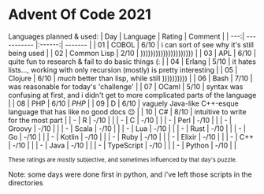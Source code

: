 # Advent Of Code 2021

Languages planned & used:
| Day | Language    | Rating | Comment |
| ---:| ----------- |:------:| ------- |
|  01 | COBOL       |   6/10 | i can sort of see why it's still being used |
|  02 | Common Lisp |   2/10 | ))))))))))))))))))))) |
|  03 | APL         |   6/10 | quite fun to research & fail to do basic things (: |
|  04 | Erlang      |   5/10 | it hates lists..., working with only recursion (mostly) is pretty interesting |
|  05 | Clojure     |   6/10 | *much* better than lisp, while still )))))))))) |
|  06 | Bash        |   7/10 | was reasonable for today's 'challenge' |
|  07 | OCaml       |   5/10 | syntax was confusing at first, and i didn't get to more complicated parts of the language |
|  08 | PHP         |   6/10 | _PHP_ |
|  09 | D           |   6/10 | vaguely Java-like C++-esque language that has like no good docs :pensive: |
|  10 | C#          |   8/10 | intuitive to write for the most part |
|   - | R           |   -/10 |  |
|   - | C           |   -/10 |  |
|   - | Perl        |   -/10 |  |
|   - | Groovy      |   -/10 |  |
|   - | Scala       |   -/10 |  |
|   - | Lua         |   -/10 |  |
|   - | Rust        |   -/10 |  |
|   - | Go          |   -/10 |  |
|   - | Kotlin      |   -/10 |  |
|   - | Ruby        |   -/10 |  |
|   - | Elixir      |   -/10 |  |
|   - | C++         |   -/10 |  |
|   - | Java        |   -/10 |  |
|   - | TypeScript  |   -/10 |  |
|   - | Python      |   -/10 |  |

<small>These ratings are mostly subjective, and sometimes influenced by that day's puzzle.</small>

Note: some days were done first in python, and i've left those scripts in the directories